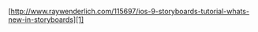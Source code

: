 [http://www.raywenderlich.com/115697/ios-9-storyboards-tutorial-whats-new-in-storyboards][1]

[1]:	http://www.raywenderlich.com/115697/ios-9-storyboards-tutorial-whats-new-in-storyboards